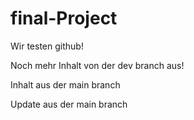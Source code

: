# final-Project

Wir testen github!

Noch mehr Inhalt von der dev branch aus!

Inhalt aus der main branch

Update aus der main branch

